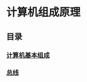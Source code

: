 # 计算机组成原理

## 目录

### [计算机基本组成](/computer_organization/base/)

### [总线](/computer_organization/bus/)